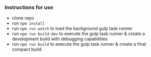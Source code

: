 ### Instructions for use
- clone repo
- run `npm install`
- run `npm run watch` to load the background gulp task runner
- run `npm run build-dev` to execute the gulp task runner & create a development build with debugging capabilities
- run `npm run build` to execute the gulp task runner & create a final compact build
